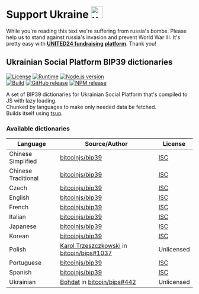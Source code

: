 # Support Ukraine <img alt="ukraine" height="32" width="32" src="https://github.githubassets.com/images/icons/emoji/unicode/1f1fa-1f1e6.png">

While you're reading this text we're suffering from russia's bombs. Please help us to stand against russia's invasion and prevent World War III. It's pretty easy with **[UNITED24 fundraising platform](https://u24.gov.ua/)**. Thank you!

## Ukrainian Social Platform BIP39 dictionaries

[![License][license_badge]][license] [![Runtime][runtime_badge]][runtime] [![Node.js version][runtime_version_badge]][runtime]  
[![Build][build_badge]][build_action] [![GitHub release][release_badge]][releases] [![NPM release][npm_version_badge]][npm_link]

[license_badge]: https://img.shields.io/github/license/ukrainian-social-platform/bip39-dictionaries?logo=data:image/svg+xml;base64,PHN2ZyB4bWxucz0iaHR0cDovL3d3dy53My5vcmcvMjAwMC9zdmciIGZpbGw9Im5vbmUiIHZpZXdCb3g9IjAgMCAyNCAyNCIgc3Ryb2tlPSIjRkZENzAwIj48cGF0aCBzdHJva2UtbGluZWNhcD0icm91bmQiIHN0cm9rZS1saW5lam9pbj0icm91bmQiIHN0cm9rZS13aWR0aD0iMiIgZD0iTTMgNmwzIDFtMCAwbC0zIDlhNS4wMDIgNS4wMDIgMCAwMDYuMDAxIDBNNiA3bDMgOU02IDdsNi0ybTYgMmwzLTFtLTMgMWwtMyA5YTUuMDAyIDUuMDAyIDAgMDA2LjAwMSAwTTE4IDdsMyA5bS0zLTlsLTYtMm0wLTJ2Mm0wIDE2VjVtMCAxNkg5bTMgMGgzIi8%2BPC9zdmc%2BCg%3D%3D&label=License&style=flat-square
[runtime_badge]: https://img.shields.io/badge/Runtime-Node.js-339933?logo=nodedotjs&logoColor=339933&style=flat-square
[runtime_version_badge]: https://img.shields.io/badge/dynamic/json?label=Node.js%20version&query=%24.engines.node&url=https%3A%2F%2Fcdn.jsdelivr.net%2Fnpm%2F%40ukrainian-social-platform%2Fbip39-dictionaries%2Fpackage.json&color=339933&logo=nodedotjs&logoColor=339933&style=flat-square
[build_badge]: https://img.shields.io/github/workflow/status/ukrainian-social-platform/bip39-dictionaries/Node.js%20Package?style=flat-square&label=Build&logo=github
[release_badge]: https://img.shields.io/github/v/release/ukrainian-social-platform/bip39-dictionaries?label=GitHub%20release&logo=github&style=flat-square
[npm_version_badge]: https://img.shields.io/npm/v/%40ukrainian-social-platform%2Fbip39-dictionaries?color=cb3837&label=NPM%20release&logo=npm&style=flat-square

[license]: https://github.com/ukrainian-social-platform/bip39-dictionaries/blob/master/LICENSE
[runtime]: https://nodejs.org/
[build_action]: https://github.com/ukrainian-social-platform/bip39-dictionaries/actions/workflows/package.yml
[releases]: https://github.com/ukrainian-social-platform/bip39-dictionaries/releases
[npm_link]: https://www.npmjs.com/package/%40ukrainian-social-platform%2Fbip39-dictionaries


A set of BIP39 dictionaries for Ukrainian Social Platform that's compiled to JS with lazy loading.  
Chunked by languages to make only needed data be fetched.  
Builds itself using [tsup](https://tsup.egoist.dev).

### Available dictionaries

| Language            | Source/Author                                                                 | License                    |
|---------------------|-------------------------------------------------------------------------------|----------------------------|
| Chinese Simplified  | [bitcoinjs/bip39][chinese_simplified]                                         | [ISC][bitcoinjs/bip39/ISC] |
| Chinese Traditional | [bitcoinjs/bip39][chinese_traditional]                                        | [ISC][bitcoinjs/bip39/ISC] |
| Czech               | [bitcoinjs/bip39][czech]                                                      | [ISC][bitcoinjs/bip39/ISC] |
| English             | [bitcoinjs/bip39][english]                                                    | [ISC][bitcoinjs/bip39/ISC] |
| French              | [bitcoinjs/bip39][french]                                                     | [ISC][bitcoinjs/bip39/ISC] |
| Italian             | [bitcoinjs/bip39][italian]                                                    | [ISC][bitcoinjs/bip39/ISC] |
| Japanese            | [bitcoinjs/bip39][japanese]                                                   | [ISC][bitcoinjs/bip39/ISC] |
| Korean              | [bitcoinjs/bip39][korean]                                                     | [ISC][bitcoinjs/bip39/ISC] |
| Polish              | [Karol Trzeszczkowski][KarolTrzeszczkowski] in [bitcoin/bips#1037][polish_pr] | Unlicensed                 |
| Portuguese          | [bitcoinjs/bip39][portuguese]                                                 | [ISC][bitcoinjs/bip39/ISC] |
| Spanish             | [bitcoinjs/bip39][spanish]                                                    | [ISC][bitcoinjs/bip39/ISC] |
| Ukrainian           | [Bohdat][Bohdat] in [bitcoin/bips#442][ukrainian_pr]                          | Unlicensed                 |


[bitcoinjs/bip39/ISC]: https://github.com/bitcoinjs/bip39/blob/master/LICENSE

[chinese_simplified]: https://github.com/bitcoinjs/bip39/blob/master/src/wordlists/chinese_simplified.json
[chinese_traditional]: https://github.com/bitcoinjs/bip39/blob/master/src/wordlists/chinese_traditional.json
[czech]: https://github.com/bitcoinjs/bip39/blob/master/src/wordlists/czech.json
[english]: https://github.com/bitcoinjs/bip39/blob/master/src/wordlists/english.json
[french]: https://github.com/bitcoinjs/bip39/blob/master/src/wordlists/french.json
[italian]: https://github.com/bitcoinjs/bip39/blob/master/src/wordlists/italian.json
[japanese]: https://github.com/bitcoinjs/bip39/blob/master/src/wordlists/japanese.json
[korean]: https://github.com/bitcoinjs/bip39/blob/master/src/wordlists/korean.json
[portuguese]: https://github.com/bitcoinjs/bip39/blob/master/src/wordlists/portuguese.json
[spanish]: https://github.com/bitcoinjs/bip39/blob/master/src/wordlists/spanish.json

[polish_pr]: https://github.com/bitcoin/bips/pull/1037
[KarolTrzeszczkowski]: https://github.com/KarolTrzeszczkowski

[ukrainian_pr]: https://github.com/bitcoin/bips/pull/442
[Bohdat]: https://github.com/Bohdat
